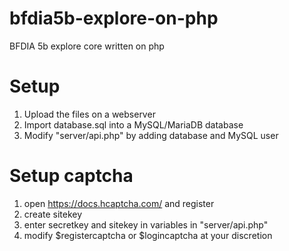 # bfdia5b-explore-on-php
BFDIA 5b explore core written on php

# Setup
1. Upload the files on a webserver
2. Import database.sql into a MySQL/MariaDB database
3. Modify "server/api.php" by adding database and MySQL user

# Setup captcha
1. open https://docs.hcaptcha.com/ and register
2. create sitekey
3. enter secretkey and sitekey in variables in "server/api.php"
4. modify $registercaptcha or $logincaptcha at your discretion
